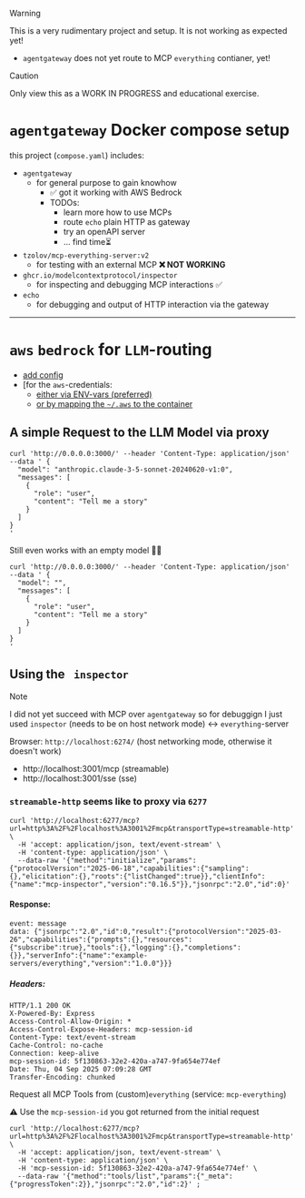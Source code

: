 
> [!WARNING]  
> This is a very rudimentary project and setup. 
> It is not working as expected yet!
> - `agentgateway` does not yet route to MCP `everything` contianer, yet!

> [!CAUTION]
> Only view this as a WORK IN PROGRESS and educational exercise. 

# `agentgateway` Docker compose setup

this project (`compose.yaml`) includes:
  - `agentgateway`
    - for general purpose to gain knowhow
      - ✅ got it working with AWS Bedrock
      - TODOs:
        - learn more how to use MCPs
        - route `echo` plain HTTP as gateway
        - try an openAPI server 
        - ... find time⏳️
  - `tzolov/mcp-everything-server:v2` 
    - for testing with an external MCP **❌ NOT WORKING**
  - `ghcr.io/modelcontextprotocol/inspector`
    - for inspecting and debugging MCP interactions ✅
  - `echo`
    - for debugging and output of HTTP interaction via the gateway



---

# `aws` `bedrock` for `LLM`-routing

- [add config](https://github.com/michael-riha/agentgateway/blob/69b8b6e9c30d1f29594d686382dd63a834bb61be/services_configs/agentgateway/config%20copy.yaml#L21-L33)
- [for the `aws`-credentials:
  - [either via ENV-vars (preferred)](https://github.com/michael-riha/agentgateway/blob/69b8b6e9c30d1f29594d686382dd63a834bb61be/.env.example#L3-L5)
  - [or by mapping the `~/.aws` to the container](https://github.com/michael-riha/agentgateway/blob/69b8b6e9c30d1f29594d686382dd63a834bb61be/compose.yaml#L11)

## A simple Request to the LLM Model via proxy

```
curl 'http://0.0.0.0:3000/' --header 'Content-Type: application/json' --data ' {
  "model": "anthropic.claude-3-5-sonnet-20240620-v1:0",
  "messages": [
    {
      "role": "user",
      "content": "Tell me a story"
    }
  ]
}
'
```
Still even works with an empty model 🤷‍♂️
```
curl 'http://0.0.0.0:3000/' --header 'Content-Type: application/json' --data ' {
  "model": "",
  "messages": [
    {
      "role": "user",
      "content": "Tell me a story"
    }
  ]
}
'
```

## Using the ` inspector` 

> [!NOTE] 
> I did not yet succeed with MCP over `agentgateway` so for debuggign I just used
> `inspector` (needs to be on host network mode) <-> `everything`-server

Browser: `http://localhost:6274/` (host networking mode, otherwise it doesn't work)
- http://localhost:3001/mcp (streamable)
- http://localhost:3001/sse (sse)

### `streamable-http` seems like to proxy via `6277`

```
curl 'http://localhost:6277/mcp?url=http%3A%2F%2Flocalhost%3A3001%2Fmcp&transportType=streamable-http' \
  -H 'accept: application/json, text/event-stream' \
  -H 'content-type: application/json' \
  --data-raw '{"method":"initialize","params":{"protocolVersion":"2025-06-18","capabilities":{"sampling":{},"elicitation":{},"roots":{"listChanged":true}},"clientInfo":{"name":"mcp-inspector","version":"0.16.5"}},"jsonrpc":"2.0","id":0}'
```

#### Response:
```
event: message
data: {"jsonrpc":"2.0","id":0,"result":{"protocolVersion":"2025-03-26","capabilities":{"prompts":{},"resources":{"subscribe":true},"tools":{},"logging":{},"completions":{}},"serverInfo":{"name":"example-servers/everything","version":"1.0.0"}}}
```

##### Headers:
```
HTTP/1.1 200 OK
X-Powered-By: Express
Access-Control-Allow-Origin: *
Access-Control-Expose-Headers: mcp-session-id
Content-Type: text/event-stream
Cache-Control: no-cache
Connection: keep-alive
mcp-session-id: 5f130863-32e2-420a-a747-9fa654e774ef
Date: Thu, 04 Sep 2025 07:09:28 GMT
Transfer-Encoding: chunked
```

Request all MCP Tools from (custom)`everything` (service: `mcp-everything`)

⚠️ Use the `mcp-session-id` you got returned from the initial request

```
curl 'http://localhost:6277/mcp?url=http%3A%2F%2Flocalhost%3A3001%2Fmcp&transportType=streamable-http' \
  -H 'accept: application/json, text/event-stream' \
  -H 'content-type: application/json' \
  -H 'mcp-session-id: 5f130863-32e2-420a-a747-9fa654e774ef' \
  --data-raw '{"method":"tools/list","params":{"_meta":{"progressToken":2}},"jsonrpc":"2.0","id":2}' ;
```